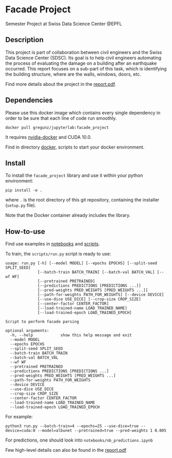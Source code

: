 # Facade Project
Semester Project at Swiss Data Science Center @EPFL

## Description
This project is part of collaboration between civil engineers and the Swiss Data Science Center (SDSC). Its goal is to help civil engineers automating the process of evaluating the damage on a building after an earthquake occurred. This report focuses on a sub-part of this task, which is identifying the building structure, where are the walls, windows, doors, etc.

Find more details about the project in the [report.pdf](report.pdf).

## Dependencies
Please use this docker image which contains every single dependency in order to be sure that each line of code run smoothly.
```
docker pull gregunz/jupyterlab:facade_project
```
It requires [nvidia-docker](https://github.com/NVIDIA/nvidia-docker) and CUDA 10.0.

Find in directory [docker](docker), scripts to start your docker environment.

## Install
To install the `facade_project` library and use it within your python environment:
```
pip install -e .
```
where `.` is the root directory of this git repository, containing the installer (`setup.py` file).

Note that the Docker container already includes the library.

## How-to-use
Find use examples in [notebooks](notebooks) and [scripts](scripts).

To train, the `scripts/run.py` script is ready to use:
```
usage: run.py [-h] [--model MODEL] [--epochs EPOCHS] [--split-seed SPLIT_SEED]
              [--batch-train BATCH_TRAIN] [--batch-val BATCH_VAL] [--wf WF]
              [--pretrained PRETRAINED]
              [--predictions PREDICTIONS [PREDICTIONS ...]]
              [--pred-weights PRED_WEIGHTS [PRED_WEIGHTS ...]]
              [--path-for-weights PATH_FOR_WEIGHTS] [--device DEVICE]
              [--use-dice USE_DICE] [--crop-size CROP_SIZE]
              [--center-factor CENTER_FACTOR]
              [--load-trained-name LOAD_TRAINED_NAME]
              [--load-trained-epoch LOAD_TRAINED_EPOCH]

Script to perform facade parsing

optional arguments:
  -h, --help            show this help message and exit
  --model MODEL
  --epochs EPOCHS
  --split-seed SPLIT_SEED
  --batch-train BATCH_TRAIN
  --batch-val BATCH_VAL
  --wf WF
  --pretrained PRETRAINED
  --predictions PREDICTIONS [PREDICTIONS ...]
  --pred-weights PRED_WEIGHTS [PRED_WEIGHTS ...]
  --path-for-weights PATH_FOR_WEIGHTS
  --device DEVICE
  --use-dice USE_DICE
  --crop-size CROP_SIZE
  --center-factor CENTER_FACTOR
  --load-trained-name LOAD_TRAINED_NAME
  --load-trained-epoch LOAD_TRAINED_EPOCH
```
For example:
```
python3 run.py --batch-train=4 --epochs=25 --use-dice=true --device=cuda:0 --model=albunet --pretrained=true --pred-weights 1 0.005
```

For predictions, one should look into `notebooks/nb_predictions.ipynb`


Few high-level details can also be found in the [report.pdf](report.pdf)
